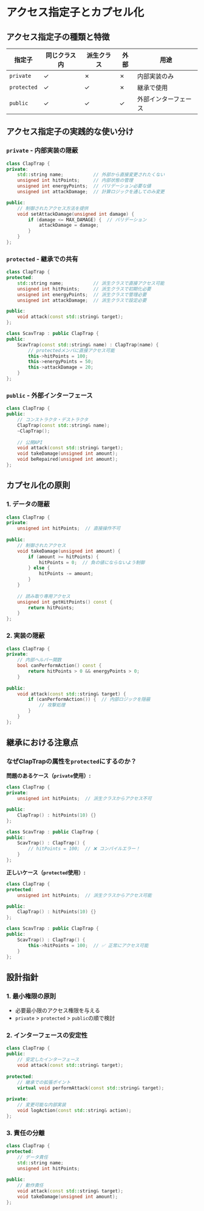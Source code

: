 # アクセス指定子とカプセル化

## アクセス指定子の種類と特徴

| 指定子 | 同じクラス内 | 派生クラス | 外部 | 用途 |
|--------|-------------|-----------|------|------|
| `private` | ✓ | ✗ | ✗ | 内部実装のみ |
| `protected` | ✓ | ✓ | ✗ | 継承で使用 |
| `public` | ✓ | ✓ | ✓ | 外部インターフェース |

## アクセス指定子の実践的な使い分け

### `private` - 内部実装の隠蔽

```cpp
class ClapTrap {
private:
    std::string name;           // 外部から直接変更されたくない
    unsigned int hitPoints;     // 内部状態の管理
    unsigned int energyPoints;  // バリデーション必要な値
    unsigned int attackDamage;  // 計算ロジックを通してのみ変更

public:
    // 制御されたアクセス方法を提供
    void setAttackDamage(unsigned int damage) {
        if (damage <= MAX_DAMAGE) {  // バリデーション
            attackDamage = damage;
        }
    }
};
```

### `protected` - 継承での共有

```cpp
class ClapTrap {
protected:
    std::string name;           // 派生クラスで直接アクセス可能
    unsigned int hitPoints;     // 派生クラスで初期化必要
    unsigned int energyPoints;  // 派生クラスで管理必要
    unsigned int attackDamage;  // 派生クラスで設定必要

public:
    void attack(const std::string& target);
};

class ScavTrap : public ClapTrap {
public:
    ScavTrap(const std::string& name) : ClapTrap(name) {
        // protectedメンバに直接アクセス可能
        this->hitPoints = 100;
        this->energyPoints = 50;
        this->attackDamage = 20;
    }
};
```

### `public` - 外部インターフェース

```cpp
class ClapTrap {
public:
    // コンストラクタ・デストラクタ
    ClapTrap(const std::string& name);
    ~ClapTrap();
    
    // 公開API
    void attack(const std::string& target);
    void takeDamage(unsigned int amount);
    void beRepaired(unsigned int amount);
};
```

## カプセル化の原則

### 1. データの隠蔽
```cpp
class ClapTrap {
private:
    unsigned int hitPoints;  // 直接操作不可
    
public:
    // 制御されたアクセス
    void takeDamage(unsigned int amount) {
        if (amount >= hitPoints) {
            hitPoints = 0;  // 負の値にならないよう制御
        } else {
            hitPoints -= amount;
        }
    }
    
    // 読み取り専用アクセス
    unsigned int getHitPoints() const {
        return hitPoints;
    }
};
```

### 2. 実装の隠蔽
```cpp
class ClapTrap {
private:
    // 内部ヘルパー関数
    bool canPerformAction() const {
        return hitPoints > 0 && energyPoints > 0;
    }
    
public:
    void attack(const std::string& target) {
        if (canPerformAction()) {  // 内部ロジックを隠蔽
            // 攻撃処理
        }
    }
};
```

## 継承における注意点

### なぜClapTrapの属性を`protected`にするのか？

**問題のあるケース（`private`使用）:**
```cpp
class ClapTrap {
private:
    unsigned int hitPoints;  // 派生クラスからアクセス不可

public:
    ClapTrap() : hitPoints(10) {}
};

class ScavTrap : public ClapTrap {
public:
    ScavTrap() : ClapTrap() {
        // hitPoints = 100;  // ❌ コンパイルエラー！
    }
};
```

**正しいケース（`protected`使用）:**
```cpp
class ClapTrap {
protected:
    unsigned int hitPoints;  // 派生クラスからアクセス可能

public:
    ClapTrap() : hitPoints(10) {}
};

class ScavTrap : public ClapTrap {
public:
    ScavTrap() : ClapTrap() {
        this->hitPoints = 100;  // ✅ 正常にアクセス可能
    }
};
```

## 設計指針

### 1. 最小権限の原則
- 必要最小限のアクセス権限を与える
- `private` > `protected` > `public`の順で検討

### 2. インターフェースの安定性
```cpp
class ClapTrap {
public:
    // 安定したインターフェース
    void attack(const std::string& target);
    
protected:
    // 継承での拡張ポイント
    virtual void performAttack(const std::string& target);
    
private:
    // 変更可能な内部実装
    void logAction(const std::string& action);
};
```

### 3. 責任の分離
```cpp
class ClapTrap {
protected:
    // データ責任
    std::string name;
    unsigned int hitPoints;
    
public:
    // 動作責任
    void attack(const std::string& target);
    void takeDamage(unsigned int amount);
};
```
